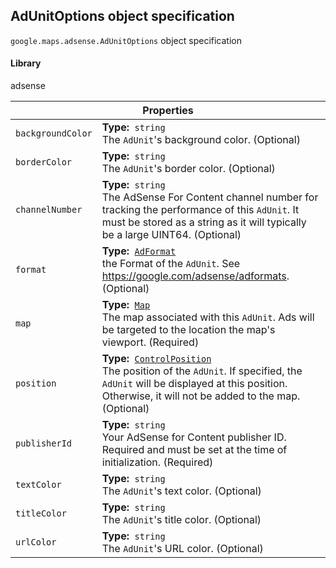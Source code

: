 <h2 id="AdUnitOptions"> AdUnitOptions object specification </h2><p>
<code><span itemprop="path">google.maps.adsense</span>.<span itemprop="name">AdUnitOptions</span></code>
object specification
</p><h4>Library</h4><p>adsense</p><div class="devsite-table-wrapper"><table class="properties responsive" summary="interface AdUnitOptions - Properties">
<thead>
<tr><th colspan="2">Properties</th>
</tr></thead>
<tbody>
<tr>
<td><code><span>backgroundColor</span></code></td>
<td><div><strong>Type:</strong>&nbsp; <code>string</code></div>
<div class="desc">The <code>AdUnit</code>'s background color. (Optional)</div></td>
</tr>
<tr>
<td><code><span>borderColor</span></code></td>
<td><div><strong>Type:</strong>&nbsp; <code>string</code></div>
<div class="desc">The <code>AdUnit</code>'s border color. (Optional)</div></td>
</tr>
<tr>
<td><code><span>channelNumber</span></code></td>
<td><div><strong>Type:</strong>&nbsp; <code>string</code></div>
<div class="desc">The AdSense For Content channel number for tracking the performance of this <code>AdUnit</code>. It must be stored as a string as it will typically be a large UINT64. (Optional)</div></td>
</tr>
<tr>
<td><code><span>format</span></code></td>
<td><div><strong>Type:</strong>&nbsp; <code><a href="https://github.com/amenadiel/google-maps-documentation/blob/master/docs/AdFormat.md">AdFormat</a></code></div>
<div class="desc">the Format of the <code>AdUnit</code>. See <a href="https://google.com/adsense/adformats">https://google.com/adsense/adformats</a>. (Optional)</div></td>
</tr>
<tr>
<td><code><span>map</span></code></td>
<td><div><strong>Type:</strong>&nbsp; <code><a href="https://github.com/amenadiel/google-maps-documentation/blob/master/docs/Map.md">Map</a></code></div>
<div class="desc">The map associated with this <code>AdUnit</code>. Ads will be targeted to the location the map's viewport. (Required)</div></td>
</tr>
<tr>
<td><code><span>position</span></code></td>
<td><div><strong>Type:</strong>&nbsp; <code><a href="https://github.com/amenadiel/google-maps-documentation/blob/master/docs/ControlPosition.md">ControlPosition</a></code></div>
<div class="desc">The position of the <code>AdUnit</code>. If specified, the <code>AdUnit</code> will be displayed at this position. Otherwise, it will not be added to the map. (Optional)</div></td>
</tr>
<tr>
<td><code><span>publisherId</span></code></td>
<td><div><strong>Type:</strong>&nbsp; <code>string</code></div>
<div class="desc">Your AdSense for Content publisher ID. Required and must be set at the time of initialization. (Required)</div></td>
</tr>
<tr>
<td><code><span>textColor</span></code></td>
<td><div><strong>Type:</strong>&nbsp; <code>string</code></div>
<div class="desc">The <code>AdUnit</code>'s text color. (Optional)</div></td>
</tr>
<tr>
<td><code><span>titleColor</span></code></td>
<td><div><strong>Type:</strong>&nbsp; <code>string</code></div>
<div class="desc">The <code>AdUnit</code>'s title color. (Optional)</div></td>
</tr>
<tr>
<td><code><span>urlColor</span></code></td>
<td><div><strong>Type:</strong>&nbsp; <code>string</code></div>
<div class="desc">The <code>AdUnit</code>'s URL color. (Optional)</div></td>
</tr>
</tbody>
</table></div>